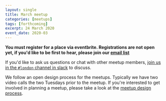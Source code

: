 ```yaml
---
layout: single
title: March meetup
categories: [meetups]
tags: [forthcoming]
excerpt: 24 March 2020
event_date: 2020-03
---
```


**You must register for a place via eventbrite. Registrations are not open yet, if you'd like to be first to hear, please join our [email list](/email-list)**

If you'd like to ask us questions or chat with other meetup members, [join us in the `#london` channel in slack](/slack) to discuss.

We follow an open design process for the meetups. Typically we have two video calls the two Tuesdays prior to the meetup. If you're interested to get involved in planning a meetup, please take a look at the [meetup design process](/meetup-design-process).

